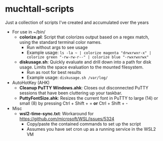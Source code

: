 # muchtall-scripts
Just a collection of scripts I've created and accumulated over the years

* For use in ~/bin/
  * **colorize.pl**: Script that colorizes output based on a regex match, using the standard terminal color names.
    * Run without args to see usage
    * Example usage: ```ls -la ~ | colorize magenta "drwxrwxr-x" | colorize green "-rw-rw-r--" | colorize blue "-rwxrwxrwx"```
  * **diskusage.sh**: Quickly evaluate and drill down into a path for disk usage. Limits the space evaluation to the mounted filesystem.
    * Run as root for best results
    * Example usage: ```diskusage.sh /var/log/```
* AutoHotKey (AHK)
  * **Cleanup PuTTY Windows.ahk**: Closes out disconnected PuTTY sessions that have been cluttering up your taskbar.
  * **PuttyFontSize.ahk**:  Resizes the current font in PuTTY to large (14) or small (8) by pressing Ctrl + Shift + = __or__ Ctrl + Shift + -
* Misc
  * **wsl2-time-sync.txt**: Workaround for https://github.com/microsoft/WSL/issues/5324
    * Copy/paste the contained commands to set up the script
    * Assumes you have set cron up as a running service in the WSL2 VM
